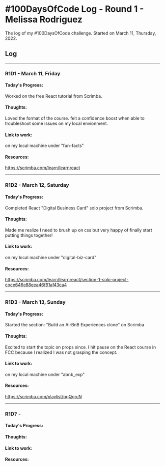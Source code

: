 # #100DaysOfCode Log - Round 1 - Melissa Rodriguez

The log of my #100DaysOfCode challenge. Started on March 11, Thursday, 2022.

## Log

--------------------------------------------------------------------------------------------------------------

### R1D1  - March 11, Friday

#### Today's Progress: 
Worked on the free React tutorial from Scrimba. 

#### Thoughts: 
Loved the format of the course. felt a confidence boost when able to troubleshoot some issues on my local envionment.

#### Link to work: 
on my local machine under "fun-facts"

#### Resources: 
https://scrimba.com/learn/learnreact

--------------------------------------------------------------------------------------------------------------

### R1D2  - March 12, Saturday

#### Today's Progress: 
Completed React "Digital Business Card" solo project from Scrimba.  

#### Thoughts: 
Made me realize I need to brush up on css but very happy of finally start putting things together!

#### Link to work: 
on my local machine under "digital-biz-card"

#### Resources: 
https://scrimba.com/learn/learnreact/section-1-solo-project-coce646e88eea46f91af43ca4

--------------------------------------------------------------------------------------------------------------

### R1D3  - March 13, Sunday

#### Today's Progress: 
Started the section: "Build an AirBnB Experiences clone" on Scrimba

#### Thoughts: 
Excited to start the topic on  props since. I hit pause on the React course in FCC because I realized I was not grasping the concept.

#### Link to work: 
on my local machine under "abnb_exp"

#### Resources: 
https://scrimba.com/playlist/pqQgrcN

--------------------------------------------------------------------------------------------------------------


### R1D? - 

#### Today's Progress: 

#### Thoughts: 

#### Link to work: 

#### Resources: 
